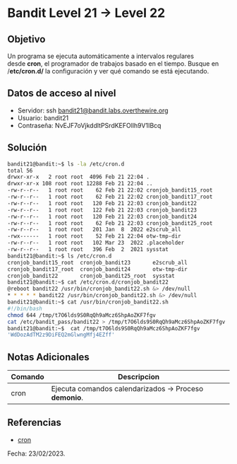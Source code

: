# Bandit Level 21 → Level 22

## Objetivo
Un programa se ejecuta automáticamente a intervalos regulares desde **cron**, el programador de trabajos basado en el tiempo. Busque en /**etc/cron.d/** la configuración y ver qué comando se está ejecutando.

## Datos de acceso al nivel
* Servidor: ssh bandit21@bandit.labs.overthewire.org
* Usuario: bandit21
* Contraseña: NvEJF7oVjkddltPSrdKEFOllh9V1IBcq

## Solución
``` bash
bandit21@bandit:~$ ls -la /etc/cron.d
total 56
drwxr-xr-x   2 root root  4096 Feb 21 22:04 .
drwxr-xr-x 108 root root 12288 Feb 21 22:04 ..
-rw-r--r--   1 root root    62 Feb 21 22:02 cronjob_bandit15_root
-rw-r--r--   1 root root    62 Feb 21 22:02 cronjob_bandit17_root
-rw-r--r--   1 root root   120 Feb 21 22:03 cronjob_bandit22
-rw-r--r--   1 root root   122 Feb 21 22:03 cronjob_bandit23
-rw-r--r--   1 root root   120 Feb 21 22:03 cronjob_bandit24
-rw-r--r--   1 root root    62 Feb 21 22:03 cronjob_bandit25_root
-rw-r--r--   1 root root   201 Jan  8  2022 e2scrub_all
-rwx------   1 root root    52 Feb 21 22:04 otw-tmp-dir
-rw-r--r--   1 root root   102 Mar 23  2022 .placeholder
-rw-r--r--   1 root root   396 Feb  2  2021 sysstat
bandit21@bandit:~$ ls /etc/cron.d
cronjob_bandit15_root  cronjob_bandit23       e2scrub_all
cronjob_bandit17_root  cronjob_bandit24       otw-tmp-dir
cronjob_bandit22       cronjob_bandit25_root  sysstat
bandit21@bandit:~$ cat /etc/cron.d/cronjob_bandit22
@reboot bandit22 /usr/bin/cronjob_bandit22.sh &> /dev/null
* * * * * bandit22 /usr/bin/cronjob_bandit22.sh &> /dev/null
bandit21@bandit:~$ cat /usr/bin/cronjob_bandit22.sh
#!/bin/bash
chmod 644 /tmp/t7O6lds9S0RqQh9aMcz6ShpAoZKF7fgv
cat /etc/bandit_pass/bandit22 > /tmp/t7O6lds9S0RqQh9aMcz6ShpAoZKF7fgv
bandit21@bandit:~$  cat /tmp/t7O6lds9S0RqQh9aMcz6ShpAoZKF7fgv
'WdDozAdTM2z9DiFEQ2mGlwngMfj4EZff'
```
## Notas Adicionales
|Comando | Descripcion |
|-----|-------|
| cron | Ejecuta comandos calendarizados -> Proceso **demonio**. |

## Referencias
* [cron](https://www.geeksforgeeks.org/cron-command-in-linux-with-examples/)

Fecha: 23/02/2023.